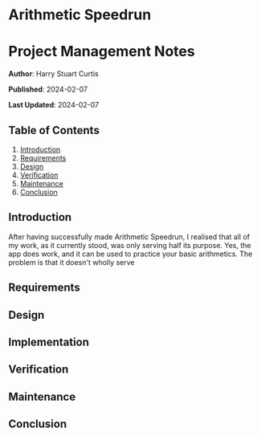 # Arithmetic Speedrun

# Project Management Notes

**Author**: Harry Stuart Curtis

**Published**: 2024-02-07

**Last Updated**: 2024-02-07

## Table of Contents

1. [Introduction](#introduction)
2. [Requirements](#requirements)
3. [Design](#design)
4. [Verification](#verification)
5. [Maintenance](#maintenance)
6. [Conclusion](#conclusion)

## Introduction

After having successfully made Arithmetic Speedrun, I realised that all of my work, as it currently stood, was only serving half its purpose. Yes, the app does work, and it can be used to practice your basic arithmetics. The problem is that it doesn't wholly serve

## Requirements

## Design

## Implementation

## Verification

## Maintenance

## Conclusion